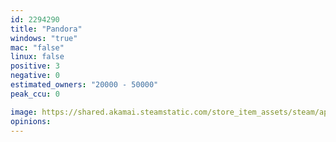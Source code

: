 ```yaml
---
id: 2294290
title: "Pandora"
windows: "true"
mac: "false"
linux: false
positive: 3
negative: 0
estimated_owners: "20000 - 50000"
peak_ccu: 0

image: https://shared.akamai.steamstatic.com/store_item_assets/steam/apps/2294290/header.jpg?t=1698418508
opinions:
---
```


